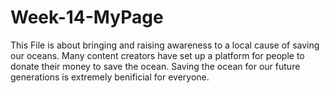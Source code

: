 # Week-14-MyPage

This File is about bringing and raising awareness to a local cause of saving our oceans. Many content creators have set up a platform for people to donate their money to save the ocean. Saving the ocean for our future generations is extremely benificial for everyone. 
